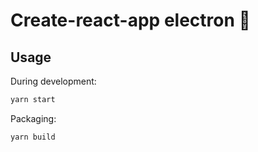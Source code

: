 # Create-react-app electron 🦄

## Usage

During development:

```js
yarn start
```

Packaging:

```js
yarn build
```
